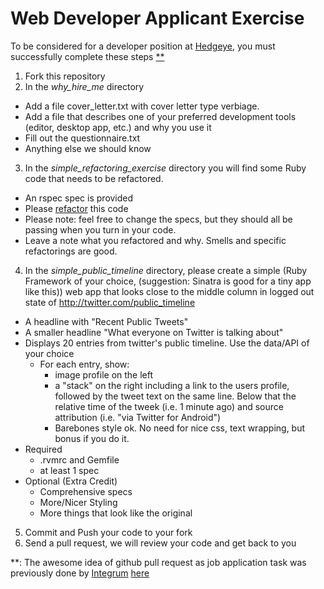 # Web Developer Applicant Exercise

To be considered for a developer position at [Hedgeye](http://www2.hedgeye.com), you must successfully complete these steps [**](#footnote)

1. Fork this repository
2. In the *why_hire_me* directory
 * Add a file cover_letter.txt with cover letter type verbiage.
 * Add a file that describes one of your preferred development tools (editor, desktop app, etc.) and why you use it 
 * Fill out the questionnaire.txt
 * Anything else we should know
3. In the *simple_refactoring_exercise* directory you will find some Ruby code that needs to be refactored.
 * An rspec spec is provided
 * Please [refactor](http://www.refactoring.com) this code
 * Please note: feel free to change the specs, but they should all be passing when you turn in your code.
 * Leave a note what you refactored and why.  Smells and specific refactorings are good.
4. In the *simple_public_timeline* directory, please create a simple (Ruby Framework of your choice, (suggestion: Sinatra is good for a tiny app like this)) web app that looks close to the middle column in logged out state of http://twitter.com/public_timeline
 * A headline with "Recent Public Tweets"
 * A smaller headline "What everyone on Twitter is talking about"
 * Displays 20 entries from twitter's public timeline.  Use the data/API of your choice
   * For each entry, show:
     * image profile on the left
     * a "stack" on the right including a link to the users profile, followed by the tweet text on the same line.  Below that the relative time of the tweek (i.e. 1 minute ago) and source attribution (i.e. "via Twitter for Android")
     * Barebones style ok.  No need for nice css, text wrapping, but bonus if you do it.
 * Required
   * .rvmrc and Gemfile
   * at least 1 spec
 * Optional (Extra Credit)
   * Comprehensive specs
   * More/Nicer Styling
   * More things that look like the original
5. Commit and Push your code to your fork
6. Send a pull request, we will review your code and get back to you



<a name="footnote">**</a>: The awesome idea of github pull request as
job application task was previously done by [Integrum](http://integrumtech.com) [here](https://github.com/integrum/job-application)
